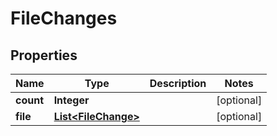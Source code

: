 
# FileChanges

## Properties
Name | Type | Description | Notes
------------ | ------------- | ------------- | -------------
**count** | **Integer** |  |  [optional]
**file** | [**List&lt;FileChange&gt;**](FileChange.md) |  |  [optional]



